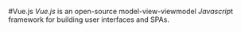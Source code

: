 #Vue.js
*Vue.js* is an open-source model-view-viewmodel *Javascrip*t framework for building user interfaces and SPAs.